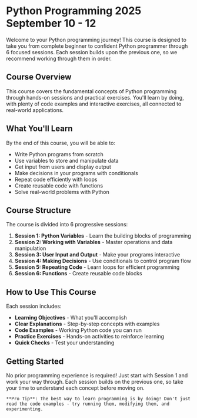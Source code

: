 # Python Programming 2025 September 10 - 12

Welcome to your Python programming journey! This course is designed to take you from complete beginner to confident Python programmer through 6 focused sessions. Each session builds upon the previous one, so we recommend working through them in order.

## Course Overview

This course covers the fundamental concepts of Python programming through hands-on sessions and practical exercises. You'll learn by doing, with plenty of code examples and interactive exercises, all connected to real-world applications.

## What You'll Learn

By the end of this course, you will be able to:
- Write Python programs from scratch
- Use variables to store and manipulate data
- Get input from users and display output
- Make decisions in your programs with conditionals
- Repeat code efficiently with loops
- Create reusable code with functions
- Solve real-world problems with Python

## Course Structure

The course is divided into 6 progressive sessions:

1. **Session 1: Python Variables** - Learn the building blocks of programming
2. **Session 2: Working with Variables** - Master operations and data manipulation  
3. **Session 3: User Input and Output** - Make your programs interactive
4. **Session 4: Making Decisions** - Use conditionals to control program flow
5. **Session 5: Repeating Code** - Learn loops for efficient programming
6. **Session 6: Functions** - Create reusable code blocks

## How to Use This Course

Each session includes:
- **Learning Objectives** - What you'll accomplish
- **Clear Explanations** - Step-by-step concepts with examples
- **Code Examples** - Working Python code you can run
- **Practice Exercises** - Hands-on activities to reinforce learning
- **Quick Checks** - Test your understanding

## Getting Started

No prior programming experience is required! Just start with Session 1 and work your way through. Each session builds on the previous one, so take your time to understand each concept before moving on.

```{tip}
**Pro Tip**: The best way to learn programming is by doing! Don't just read the code examples - try running them, modifying them, and experimenting.
```

